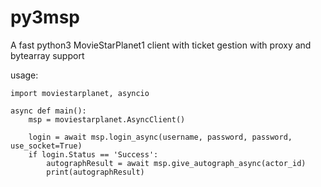 # py3msp
A fast python3 MovieStarPlanet1 client with ticket gestion with proxy and bytearray support

usage:

```
import moviestarplanet, asyncio

async def main():
    msp = moviestarplanet.AsyncClient()
    
    login = await msp.login_async(username, password, password, use_socket=True)
    if login.Status == 'Success':
        autographResult = await msp.give_autograph_async(actor_id)
        print(autographResult)
    
```
